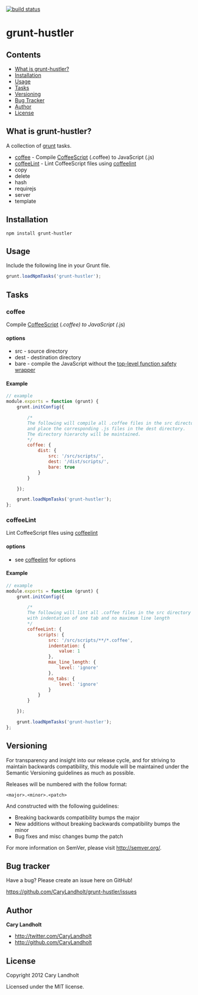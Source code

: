 [![build status](https://secure.travis-ci.org/CaryLandholt/grunt-hustler.png)](http://travis-ci.org/CaryLandholt/grunt-hustler)
# grunt-hustler

## Contents

* [What is grunt-hustler?](#whatisgrunt-hustler)
* [Installation](#installation)
* [Usage](#usage)
* [Tasks](#tasks)
* [Versioning](#versioning)
* [Bug Tracker](#bugtracker)
* [Author](#author)
* [License](#license)

## What is grunt-hustler?

A collection of [grunt](https://github.com/cowboy/grunt) tasks.

* [coffee](#coffee) - Compile [CoffeeScript](http://coffeescript.org/) (.coffee) to JavaScript (.js)
* [coffeeLint](#coffeelint) - Lint CoffeeScript files using [coffeelint](http://www.coffeelint.org/)
* copy
* delete
* hash
* requirejs
* server
* template

## Installation

```
npm install grunt-hustler
```

## Usage

Include the following line in your Grunt file.

``` javascript
grunt.loadNpmTasks('grunt-hustler');
```

## Tasks

### coffee

Compile [CoffeeScript](http://coffeescript.org/) (*.coffee) to JavaScript (*.js)

#### options

* src - source directory
* dest - destination directory
* bare - compile the JavaScript without the [top-level function safety wrapper](http://coffeescript.org/#lexical_scope)

#### Example

``` javascript
// example
module.exports = function (grunt) {
	grunt.initConfig({

		/*
		The following will compile all .coffee files in the src directory
		and place the corresponding .js files in the dest directory.
		The directory hierarchy will be maintained.
		*/
		coffee: {
			dist: {
				src: '/src/scripts/',
				dest: '/dist/scripts/',
				bare: true
			}
		}

	});

	grunt.loadNpmTasks('grunt-hustler');
};
```

### coffeeLint

Lint CoffeeScript files using [coffeelint](http://www.coffeelint.org/)

#### options

* see [coffeelint](http://www.coffeelint.org/#options) for options

#### Example

``` javascript
// example
module.exports = function (grunt) {
	grunt.initConfig({

		/*
		The following will lint all .coffee files in the src directory
		with indentation of one tab and no maximum line length
		*/
		coffeeLint: {
			scripts: {
				src: '/src/scripts/**/*.coffee',
				indentation: {
					value: 1
				},
				max_line_length: {
					level: 'ignore'
				},
				no_tabs: {
					level: 'ignore'
				}
			}
		}

	});

	grunt.loadNpmTasks('grunt-hustler');
};
```

## Versioning

For transparency and insight into our release cycle, and for striving to maintain backwards compatibility, this module will be maintained under the Semantic Versioning guidelines as much as possible.

Releases will be numbered with the follow format:

`<major>.<minor>.<patch>`

And constructed with the following guidelines:

* Breaking backwards compatibility bumps the major
* New additions without breaking backwards compatibility bumps the minor
* Bug fixes and misc changes bump the patch

For more information on SemVer, please visit http://semver.org/.

## Bug tracker

Have a bug?  Please create an issue here on GitHub!

https://github.com/CaryLandholt/grunt-hustler/issues

## Author

**Cary Landholt**

+ http://twitter.com/CaryLandholt
+ http://github.com/CaryLandholt


## License

Copyright 2012 Cary Landholt

Licensed under the MIT license.